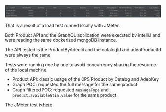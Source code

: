 ![img.png](img.png)

That is a result of a load test runned locally with JMeter.

Both Product API and the GraphQL application were executed by intelliJ and were reading the same dockerized mongoDB instance.

The API tested is the ProductByAdeoId and the catalogId and adeoProductId were always the same.

Tests were running one by one to avoid concurrency sharing the resource of the local machine.

- Product API: classic usage of the CPS Product by Catalog and AdeoKey
- Graph POC: requested the full message for the same product
- Graph filtered POC: requested `messageType` and `product.availableGtin.value` for the same product

The JMeter test is [here](./loadTest.jmx)